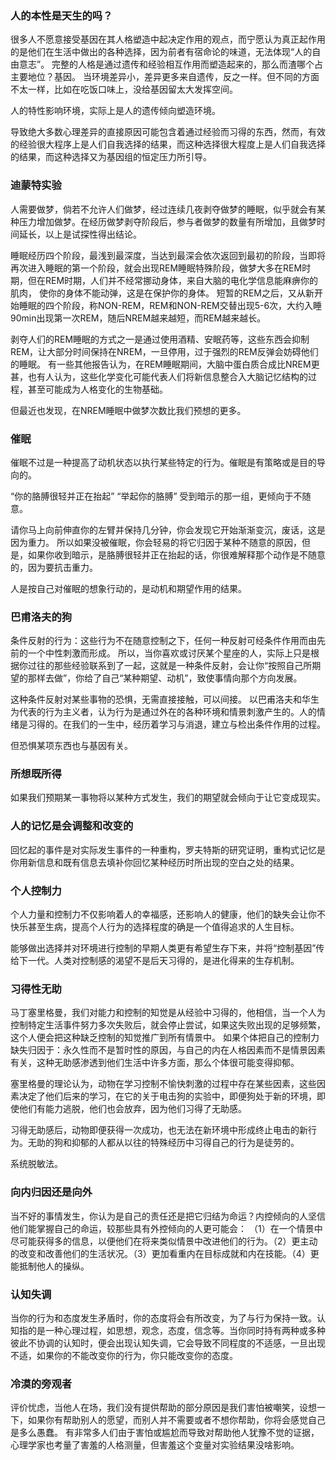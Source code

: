 ### 人的本性是天生的吗？
很多人不愿意接受基因在其人格塑造中起决定作用的观点，而宁愿认为真正起作用的是他们在生活中做出的各种选择，因为前者有宿命论的味道，无法体现“人的自由意志”。
完整的人格是通过遗传和经验相互作用而塑造起来的，那么而渣哪个占主要地位？基因。
当环境差异小，差异更多来自遗传，反之一样。但不同的方面不太一样，比如在吃饭口味上，没给基因留太大发挥空间。

人的特性影响环境，实际上是人的遗传倾向塑造环境。

导致绝大多数心理差异的直接原因可能包含着通过经验而习得的东西，然而，有效的经验很大程序上是人们自我选择的结果，而这种选择很大程度上是人们自我选择的结果，而这种选择又为基因组的恒定压力所引导。


### 迪蒙特实验
人需要做梦，倘若不允许人们做梦，经过连续几夜剥夺做梦的睡眠，似乎就会有某种压力增加做梦。在经历做梦剥夺阶段后，参与者做梦的数量有所增加，且做梦时间延长，以上是试探性得出结论。

睡眠经历四个阶段，最浅到最深度，当达到最深会依次返回到最初的阶段，当即将再次进入睡眠的第一个阶段，就会出现REM睡眠特殊阶段，做梦大多在REM时期，但在REM时期，人们并不经常挪动身体，来自大脑的电化学信息能麻痹你的肌肉，
使你的身体不能动弹，这是在保护你的身体。
短暂的REM之后，又从新开始睡眠的四个阶段，称NON-REM，REM和NON-REM交替出现5-6次，大约入睡90min出现第一次REM，随后NREM越来越短，而REM越来越长。

剥夺人们的REM睡眠的方式之一是通过使用酒精、安眠药等，这些东西会抑制REM，让大部分时间保持在NREM，一旦停用，过于强烈的REM反弹会妨碍他们的睡眠。
有一些其他报告认为，在REM睡眠期间，大脑中蛋白质合成比NREM更甚，也有人认为，这些化学变化可能代表人们将新信息整合入大脑记忆结构的过程，甚至可能成为人格变化的生物基础。

但最近也发现，在NREM睡眠中做梦次数比我们预想的更多。

### 催眠
催眠不过是一种提高了动机状态以执行某些特定的行为。催眠是有策略或是目的导向的。

“你的胳膊很轻并正在抬起”
“举起你的胳膊”
受到暗示的那一组，更倾向于不随意。

请你马上向前伸直你的左臂并保持几分钟，你会发现它开始渐渐变沉，废话，这是因为重力。
所以如果没被催眠，你会轻易的将它归因于某种不随意的原因，但是，如果你收到暗示，是胳膊很轻并正在抬起的话，你很难解释那个动作是不随意的，因为要抗击重力。

人是按自己对催眠的想象行动的，是动机和期望作用的结果。

### 巴甫洛夫的狗
条件反射的行为：这些行为不在随意控制之下，任何一种反射可经条件作用而由先前的一个中性刺激而形成。
所以，当你喜欢或讨厌某个星座的人，实际上只是根据你过往的那些经验联系到了一起，这就是一种条件反射，会让你“按照自己所期望的那样去做”，你给了自己“某种期望、动机”，致使事情向那个方向发展。

这种条件反射对某些事物的恐惧，无需直接接触，可以间接。
以巴甫洛夫和华生为代表的行为主义者，认为行为是通过外在的各种环境和情景刺激产生的。人的情绪是习得的。在我们的一生中，经历着学习与消退，建立与检出条件作用的过程。

但恐惧某项东西也与基因有关。

### 所想既所得
如果我们预期某一事物将以某种方式发生，我们的期望就会倾向于让它变成现实。

### 人的记忆是会调整和改变的
回忆起的事件是对实际发生事件的一种重构，罗夫特斯的研究证明，重构式记忆是你用新信息和既有信息去填补你回忆某种经历时所出现的空白之处的结果。

### 个人控制力
个人力量和控制力不仅影响着人的幸福感，还影响人的健康，他们的缺失会让你不快乐甚至生病，提高个人行为的选择程度的确是一个值得追求的人生目标。

能够做出选择并对环境进行控制的早期人类更有希望生存下来，并将“控制基因”传给下一代。人类对控制感的渴望不是后天习得的，是进化得来的生存机制。

### 习得性无助
马丁塞里格曼，我们对能力和控制的知觉是从经验中习得的，他相信，当一个人为控制特定生活事件努力多次失败后，就会停止尝试，如果这失败出现的足够频繁，这个人便会把这种缺乏控制的知觉推广到所有情景中。
如果个体把自己的控制力缺失归因于：永久性而不是暂时性的原因，与自己的内在人格因素而不是情景因素有关，这种无助感渗透到他们生活中许多方面，那么个体很可能变得抑郁。

塞里格曼的理论认为，动物在学习控制不愉快刺激的过程中存在某些因素，这些因素决定了他们后来的学习，在它的关于电击狗的实验中，即便狗处于新的环境，即使他们有能力逃脱，他们也会放弃，因为他们习得了无助感。

习得无助感后，动物即便获得一次成功，也无法在新环境中形成终止电击的新行为。无助的狗和抑郁的人都从以往的特殊经历中习得自己的行为是徒劳的。

系统脱敏法。

### 向内归因还是向外
当不好的事情发生，你认为是自己的责任还是把它归结为命运？内控倾向的人坚信他们能掌握自己的命运，较那些具有外控倾向的人更可能会：
（1）在一个情景中尽可能获得多的信息，以便他们在将来类似情景中改进他们的行为。（2）更主动的改变和改善他们的生活状况。（3）更加看重内在目标成就和内在技能。（4）更能抵制他人的操纵。


### 认知失调
当你的行为和态度发生矛盾时，你的态度将会有所改变，为了与行为保持一致。认知指的是一种心理过程，如思想，观念，态度，信念等。当你同时持有两种或多种彼此不协调的认知时，便会出现认知失调，它会导致不同程度的不适感，一旦出现不适，如果你的不能改变你的行为，你只能改变你的态度。

### 冷漠的旁观者
评价忧虑，当他人在场，我们没有提供帮助的部分原因是我们害怕被嘲笑，设想一下，如果你有帮助别人的愿望，而别人并不需要或者不想你帮助，你将会感觉自己
是多么愚蠢。
有非常多人们由于害怕或尴尬而导致对帮助他人犹豫不觉的证据，心理学家也考量了害羞的人格测量，但害羞这个变量对实验结果没啥影响。
